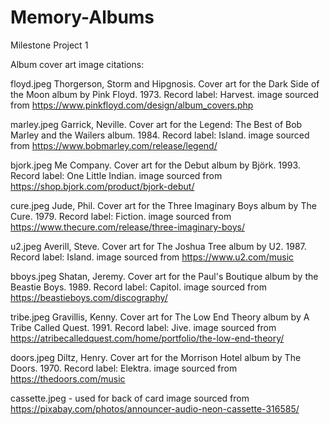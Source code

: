 # Memory-Albums
Milestone Project 1

Album cover art image citations:

floyd.jpeg
Thorgerson, Storm and Hipgnosis. Cover art for the Dark Side of the Moon album by Pink Floyd. 1973. Record label: Harvest.
image sourced from https://www.pinkfloyd.com/design/album_covers.php

marley.jpeg
Garrick, Neville. Cover art for the Legend: The Best of Bob Marley and the Wailers album. 1984. Record label: Island.
image sourced from https://www.bobmarley.com/release/legend/

bjork.jpeg
Me Company. Cover art for the Debut album by Björk. 1993. Record label: One Little Indian.
image sourced from https://shop.bjork.com/product/bjork-debut/

cure.jpeg
Jude, Phil. Cover art for the Three Imaginary Boys album by The Cure. 1979. Record label: Fiction.
image sourced from https://www.thecure.com/release/three-imaginary-boys/

u2.jpeg
Averill, Steve. Cover art for The Joshua Tree album by U2. 1987. Record label: Island.
image sourced from https://www.u2.com/music

bboys.jpeg
Shatan, Jeremy. Cover art for the Paul's Boutique album by the Beastie Boys. 1989. Record label: Capitol.
image sourced from https://beastieboys.com/discography/

tribe.jpeg
Gravillis, Kenny. Cover art for The Low End Theory album by A Tribe Called Quest. 1991. Record label: Jive.
image sourced from https://atribecalledquest.com/home/portfolio/the-low-end-theory/

doors.jpeg
Diltz, Henry. Cover art for the Morrison Hotel album by The Doors. 1970. Record label: Elektra.
image sourced from https://thedoors.com/music

cassette.jpeg - used for back of card
image sourced from https://pixabay.com/photos/announcer-audio-neon-cassette-316585/
